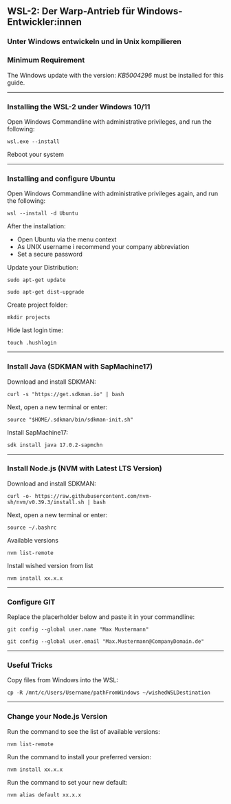 ## WSL-2: Der Warp-Antrieb für Windows-Entwickler:innen

### Unter Windows entwickeln und in Unix kompilieren


### Minimum Requirement

The Windows update with the version: _KB5004296_ must be installed for this guide.

---

### Installing the WSL-2 under Windows 10/11

Open Windows Commandline with administrative privileges, and run the following:

```shell
wsl.exe --install
```

Reboot your system

---

### Installing and configure Ubuntu

Open Windows Commandline with administrative privileges again, and run the following:

```shell
wsl --install -d Ubuntu
```

After the installation:

- Open Ubuntu via the menu context
- As UNIX username i recommend your company abbreviation
- Set a secure password

Update your Distribution:

```shell
sudo apt-get update
```

```shell
sudo apt-get dist-upgrade
```

Create project folder:

```shell
mkdir projects
```

Hide last login time:

```shell
touch .hushlogin
```

---

### Install Java (SDKMAN with SapMachine17)

Download and install SDKMAN:

```shell
curl -s "https://get.sdkman.io" | bash
```

Next, open a new terminal or enter:
```shell
source "$HOME/.sdkman/bin/sdkman-init.sh"
```

Install SapMachine17:

```shell
sdk install java 17.0.2-sapmchn
```

---

### Install Node.js (NVM with Latest LTS Version)

Download and install SDKMAN:

```shell
curl -o- https://raw.githubusercontent.com/nvm-sh/nvm/v0.39.3/install.sh | bash
```

Next, open a new terminal or enter:
```shell
source ~/.bashrc
```

Available versions

```shell
nvm list-remote
```

Install wished version from list

```shell
nvm install xx.x.x
```

---

### Configure GIT

Replace the placerholder below and paste it in your commandline:

```shell
git config --global user.name "Max Mustermann"
```

```shell
git config --global user.email "Max.Mustermann@CompanyDomain.de"
```

---

### Useful Tricks

Copy files from Windows into the WSL:

```shell
cp -R /mnt/c/Users/Username/pathFromWindows ~/wishedWSLDestination
```

---

### Change your Node.js Version

Run the command to see the list of available versions:

```shell
nvm list-remote
```

Run the command to install your preferred version:

```shell
nvm install xx.x.x
```

Run the command to set your new default:

```shell
nvm alias default xx.x.x
```
